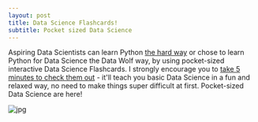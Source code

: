 ```yaml
---
layout: post
title: Data Science Flashcards!
subtitle: Pocket sized Data Science
---
```


Aspiring Data Scientists can learn Python [the hard way](https://learnpythonthehardway.org/) or chose to learn Python for Data Science the Data Wolf way, by using pocket-sized interactive Data Science Flashcards.  I strongly encourage you to [take 5 minutes to check them out](https://www.instagram.com/datawolf.us/) - it'll teach you basic Data Science in a fun and relaxed way, no need to make things super difficult at first. Pocket-sized Data Science are here!<br>
  <form action="/your-server-side-code" method="POST">
  <script
    src="https://checkout.stripe.com/checkout.js" class="stripe-button"
    data-key="pk_live_lPvrxmh7BhJ17DMzBjMNbMrI"
    data-amount="2999"
    data-name="Data Wolf"
    data-description="Widget"
    data-image="https://datawolf.us/img/ava-icon.png"
    data-locale="auto"
    data-zip-code="true">
  </script>
</form>


![jpg](https://pbs.twimg.com/media/DNQpxAMX4AAJru_.jpg)





